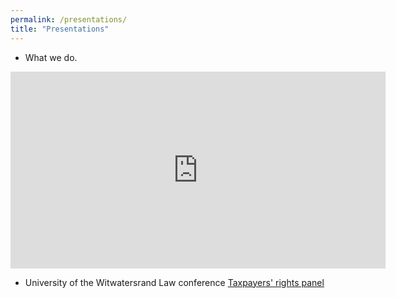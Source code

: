 ```yaml
---
permalink: /presentations/
title: "Presentations"
---
```

<!-- Google tag (gtag.js) -->
<script async src="https://www.googletagmanager.com/gtag/js?id=G-CCD8WD25BZ"></script>
<script>
  window.dataLayer = window.dataLayer || [];
  function gtag(){dataLayer.push(arguments);}
  gtag('js', new Date());

  gtag('config', 'G-CCD8WD25BZ');
</script>

- What we do.
  
<iframe width="600" height="315" src="https://www.youtube.com/embed/K7wPYYNvIVs?si=z_TnOm9lhKsa-CGL" title="YouTube video player" frameborder="0" allow="accelerometer; autoplay; clipboard-write; encrypted-media; gyroscope; picture-in-picture; web-share" referrerpolicy="strict-origin-when-cross-origin" allowfullscreen></iframe>

- University of the Witwatersrand Law conference [Taxpayers' rights panel](https://static1.squarespace.com/static/5b4e0c627c93275c142a87cc/t/6716a7217e21f95ca89bfcdf/1729537826520/Wits+Law+2024+Programme+v3.pdf)
